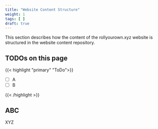 ```yaml
---
title: "Website Content Structure"
weight: 1
tags: [ ]
draft: true
---
```

<!-- SPDX-FileCopyrightText: 2022 Wilfred Nicoll <xyzroller@rollyourown.xyz> -->
<!-- SPDX-License-Identifier: CC-BY-SA-4.0 -->

This section describes how the content of the rollyourown.xyz website is structured in the website content repository.

<!--more-->

## TODOs on this page

{{< highlight "primary" "ToDo">}}

- [ ] A
- [ ] B

{{< /highlight >}}

## ABC

XYZ
